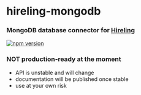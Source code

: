 # hireling-mongodb

### MongoDB database connector for [Hireling](https://github.com/Hireling/hireling)

[![npm version](https://badge.fury.io/js/hireling-mongodb.svg)](https://badge.fury.io/js/hireling-mongodb)

### **NOT production-ready at the moment**
  - API is unstable and will change
  - documentation will be published once stable
  - use at your own risk
